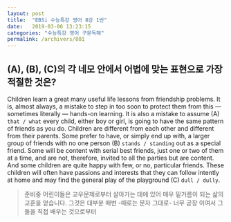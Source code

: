 ```yaml
---
layout: post
title:  "EBSi 수능특강 영어 8강 1번"
date:   2019-03-06 13:23:15
categories: "수능특강 영어 구문독해"
permalink: /archivers/801
---
```


## (A), (B), (C)의 각 네모 안에서 어법에 맞는 표현으로 가장 적절한 것은?

Children learn a great many useful life lessons from friendship problems. It is, almost always, a mistake to step in too soon to protect them from this — sometimes literally — hands-on learning. It is also a mistake to assume (A) `that / what`  every child, either boy or girl, is going to have the same pattern of friends as you do. Children are different from each other and different from their parents. Some prefer to have, or simply end up with, a larger group of friends with no one person (B) `stands / standing` out as a special friend. Some will be content with serial best friends, just one or two of them at a time, and are not, therefore, invited to all the parties but are content. And some children are quite happy with few, or no, particular friends. These children will often have passions and interests that they can follow intently at home and may find the general play of the playground (C) `dull / dully`.
<!--more-->

>준비중
>어린이들은 교우문제로부터 살아가는 데에 있어 매우 밑거름이 되는 삶의 교훈을 얻습니다. 그것은 대부분 매번 -때로는 문자 그대로- 너무 곧장 이여서 그들을 직접 배우는 것으로부터 

